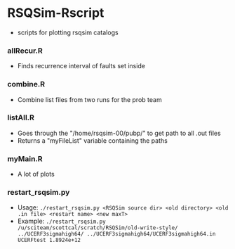 # RSQSim-Rscript
* scripts for plotting rsqsim catalogs


### allRecur.R
* Finds recurrence interval of faults set inside


### combine.R
* Combine list files from two runs for the prob team 



### listAll.R
* Goes through the "/home/rsqsim-00/pubp/" to get path to all .out files 
* Returns a "myFileList" variable containing the paths


### myMain.R
* A lot of plots 


### restart_rsqsim.py
* Usage: `./restart_rsqsim.py <RSQSim source dir> <old directory> <old .in file> <restart name> <new maxT>`
* Example: `./restart_rsqsim.py /u/sciteam/scottcal/scratch/RSQSim/old-write-style/ ../UCERF3sigmahigh64/ ../UCERF3sigmahigh64/UCERF3sigmahigh64.in UCERFtest 1.8924e+12` 
